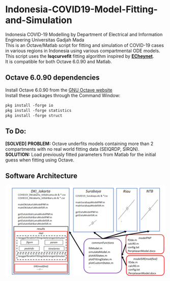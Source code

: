 # Indonesia-COVID19-Model-Fitting-and-Simulation
Indonesia COVID-19 Modelling by Department of Electrical and Information Engineering Universitas Gadjah Mada\
This is an Octave/Matlab script for fitting and simulation of COVID-19 cases in various regions in Indonesia using various compartmental ODE models.\
This script uses the **lsqcurvefit** fitting algorithm inspired by [**ECheynet**](https://github.com/ECheynet/SEIR).\
It is compatible for both Octave 6.0.90 and Matlab.
## Octave 6.0.90 dependencies
Install Octave 6.0.90 from the [GNU Octave website](https://ftp.gnu.org/gnu/octave/)\
Install these packages through the Command Window:
```
pkg install -forge io
pkg install -forge statistics
pkg install -forge struct
```
## To Do:
**[SOLVED]** **PROBLEM:** Octave underfits models containing more than 2 compartments with no real world fitting data (SEIQRDP, SIRQN).\
**SOLUTION:** Load previously fitted parameters from Matlab for the initial guess when fitting using Octave. 

## Software Architecture
![Image of Software Architecture](https://github.com/BagaskaraPutra/Indonesia-COVID19-Model-Fitting-and-Simulation/blob/master/ArsitekturProgram.png)
